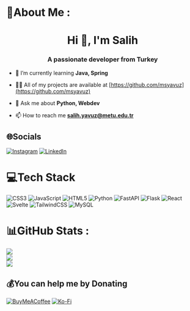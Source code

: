 # 💫About Me :
<h1 align="center">Hi 👋, I'm Salih</h1>
<h3 align="center">A passionate developer from Turkey</h3>

- 🌱 I’m currently learning **Java, Spring**

- 👨‍💻 All of my projects are available at [https://github.com/msyavuz](https://github.com/msyavuz)

- 💬 Ask me about **Python, Webdev**

- 📫 How to reach me **salih.yavuz@metu.edu.tr**

## 🌐Socials
[![Instagram](https://img.shields.io/badge/Instagram-%23E4405F.svg?logo=Instagram&logoColor=white)](https://instagram.com/msalihyavuz) [![LinkedIn](https://img.shields.io/badge/LinkedIn-%230077B5.svg?logo=linkedin&logoColor=white)](https://linkedin.com/in/mehmetsalihyavuz) 

# 💻Tech Stack
![CSS3](https://img.shields.io/badge/css3-%231572B6.svg?style=for-the-badge&logo=css3&logoColor=white) ![JavaScript](https://img.shields.io/badge/javascript-%23323330.svg?style=for-the-badge&logo=javascript&logoColor=%23F7DF1E) ![HTML5](https://img.shields.io/badge/html5-%23E34F26.svg?style=for-the-badge&logo=html5&logoColor=white) ![Python](https://img.shields.io/badge/python-3670A0?style=for-the-badge&logo=python&logoColor=ffdd54) ![FastAPI](https://img.shields.io/badge/FastAPI-005571?style=for-the-badge&logo=fastapi) ![Flask](https://img.shields.io/badge/flask-%23000.svg?style=for-the-badge&logo=flask&logoColor=white) ![React](https://img.shields.io/badge/react-%2320232a.svg?style=for-the-badge&logo=react&logoColor=%2361DAFB) ![Svelte](https://img.shields.io/badge/svelte-%23f1413d.svg?style=for-the-badge&logo=svelte&logoColor=white) ![TailwindCSS](https://img.shields.io/badge/tailwindcss-%2338B2AC.svg?style=for-the-badge&logo=tailwind-css&logoColor=white) ![MySQL](https://img.shields.io/badge/mysql-%2300f.svg?style=for-the-badge&logo=mysql&logoColor=white)
# 📊GitHub Stats :
![](https://github-readme-stats.vercel.app/api?username=msyavuz&theme=vue-dark&hide_border=true&include_all_commits=true&count_private=true)<br/>
![](https://github-readme-streak-stats.herokuapp.com/?user=msyavuz&theme=vue-dark&hide_border=true)<br/>
![](https://github-readme-stats.vercel.app/api/top-langs/?username=msyavuz&theme=vue-dark&hide_border=true&include_all_commits=true&count_private=true&layout=compact)

  ## 💰You can help me by Donating
  [![BuyMeACoffee](https://img.shields.io/badge/Buy%20Me%20a%20Coffee-ffdd00?style=for-the-badge&logo=buy-me-a-coffee&logoColor=black)](https://buymeacoffee.com/msyavuz) [![Ko-Fi](https://img.shields.io/badge/Ko--fi-F16061?style=for-the-badge&logo=ko-fi&logoColor=white)](https://ko-fi.com/msyavuz) 

  
